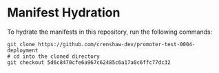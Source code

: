 # Manifest Hydration

To hydrate the manifests in this repository, run the following commands:

```shell
git clone https://github.com/crenshaw-dev/promoter-test-0004-deployment
# cd into the cloned directory
git checkout 5d6c8470cfe6a967c62485c6a17a0c6ffc77dc32
```
